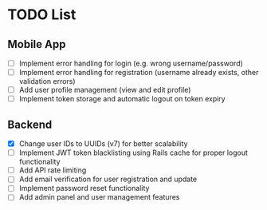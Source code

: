 # TODO List

## Mobile App

- [ ] Implement error handling for login (e.g. wrong username/password)
- [ ] Implement error handling for registration (username already exists, other validation errors)
- [ ] Add user profile management (view and edit profile)
- [ ] Implement token storage and automatic logout on token expiry

## Backend

- [x] Change user IDs to UUIDs (v7) for better scalability
- [ ] Implement JWT token blacklisting using Rails cache for proper logout functionality
- [ ] Add API rate limiting
- [ ] Add email verification for user registration and update
- [ ] Implement password reset functionality
- [ ] Add admin panel and user management features
